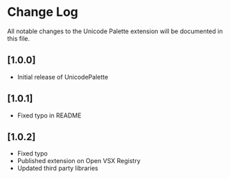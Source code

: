 # Change Log

All notable changes to the Unicode Palette extension will be documented in this file.

## [1.0.0]

-   Initial release of UnicodePalette

## [1.0.1]

-   Fixed typo in README

## [1.0.2]

-   Fixed typo
-   Published extension on Open VSX Registry
-   Updated third party libraries